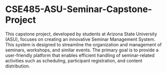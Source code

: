 # CSE485-ASU-Seminar-Capstone-Project

This capstone project, developed by students at Arizona State University (ASU), focuses on creating an innovative Seminar Management System. This system is designed to streamline the organization and management of seminars, workshops, and similar events. The primary goal is to provide a user-friendly platform that enables efficient handling of seminar-related activities such as scheduling, participant registration, and content distribution.
